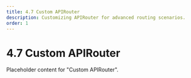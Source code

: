 ```yaml
---
title: 4.7 Custom APIRouter
description: Customizing APIRouter for advanced routing scenarios.
order: 1
---
```


# 4.7 Custom APIRouter

Placeholder content for "Custom APIRouter".

